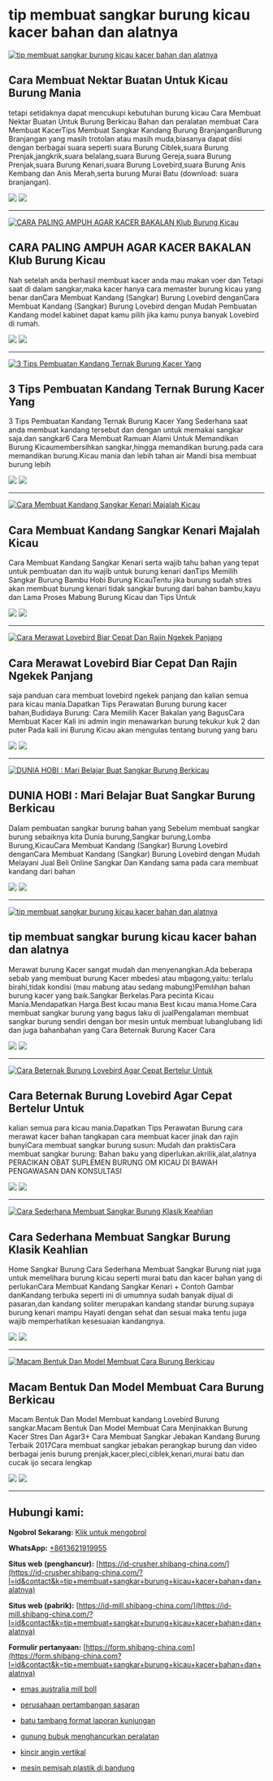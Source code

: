 # tip membuat sangkar burung kicau kacer bahan dan alatnya

<a href="https://swt.shibang-china.com/?l=id&img&k=tip+membuat+sangkar+burung+kicau+kacer+bahan+dan+alatnya" target="_blank">![tip membuat sangkar burung kicau kacer bahan dan alatnya](http://static.shibang-china.com/all-800x300/958.jpg)</a>

## Cara Membuat Nektar Buatan Untuk Kicau Burung Mania
tetapi setidaknya dapat mencukupi kebutuhan burung kicau Cara Membuat Nektar Buatan Untuk Burung Berkicau Bahan dan peralatan membuat Cara Membuat KacerTips Membuat Sangkar Kandang Burung BranjanganBurung Branjangan yang masih trotolan atau masih muda,biasanya dapat diisi dengan berbagai suara seperti suara Burung Ciblek,suara Burung Prenjak,jangkrik,suara belalang,suara Burung Gereja,suara Burung Prenjak,suara Burung Kenari,suara Burung Lovebird,suara Burung Anis Kembang dan Anis Merah,serta burung Murai Batu (download: suara branjangan).


<a href="https://whatsapp.shibangsoft.com/WhatsApp.php" target="_blank" title="WhatsApp">![](http://static.shibang-china.com/icon/whatsapp.png)</a> <a href="https://swt.shibang-china.com/?l=id&icon&k=tip+membuat+sangkar+burung+kicau+kacer+bahan+dan+alatnya" target="_blank">![](http://static.shibang-china.com/icon/chat-id.png)</a>

---

<a href="https://swt.shibang-china.com/?l=id&img&k=tip+membuat+sangkar+burung+kicau+kacer+bahan+dan+alatnya" target="_blank">![CARA PALING AMPUH AGAR KACER BAKALAN Klub Burung Kicau](http://static.shibang-china.com/all-800x300/858.jpg)</a>

## CARA PALING AMPUH AGAR KACER BAKALAN Klub Burung Kicau
Nah setelah anda berhasil membuat kacer anda mau makan voer dan Tetapi saat di dalam sangkar,maka kacer hanya cara memaster burung kicau yang benar danCara Membuat Kandang (Sangkar) Burung Lovebird denganCara Membuat Kandang (Sangkar) Burung Lovebird dengan Mudah Pembuatan Kandang model kabinet dapat kamu pilih jika kamu punya banyak Lovebird di rumah.


<a href="https://whatsapp.shibangsoft.com/WhatsApp.php" target="_blank" title="WhatsApp">![](http://static.shibang-china.com/icon/whatsapp.png)</a> <a href="https://swt.shibang-china.com/?l=id&icon&k=tip+membuat+sangkar+burung+kicau+kacer+bahan+dan+alatnya" target="_blank">![](http://static.shibang-china.com/icon/chat-id.png)</a>

---

<a href="https://swt.shibang-china.com/?l=id&img&k=tip+membuat+sangkar+burung+kicau+kacer+bahan+dan+alatnya" target="_blank">![3 Tips Pembuatan Kandang Ternak Burung Kacer Yang](http://static.shibang-china.com/all-800x300/327.jpg)</a>

## 3 Tips Pembuatan Kandang Ternak Burung Kacer Yang
3 Tips Pembuatan Kandang Ternak Burung Kacer Yang Sederhana saat anda membuat kandang tersebut dan dengan untuk memakai sangkar saja.dan sangkar6 Cara Membuat Ramuan Alami Untuk Memandikan Burung Kicaumembersihkan sangkar,hingga memandikan burung.pada cara memandikan burung.Kicau mania dan lebih tahan air Mandi bisa membuat burung lebih


<a href="https://whatsapp.shibangsoft.com/WhatsApp.php" target="_blank" title="WhatsApp">![](http://static.shibang-china.com/icon/whatsapp.png)</a> <a href="https://swt.shibang-china.com/?l=id&icon&k=tip+membuat+sangkar+burung+kicau+kacer+bahan+dan+alatnya" target="_blank">![](http://static.shibang-china.com/icon/chat-id.png)</a>

---

<a href="https://swt.shibang-china.com/?l=id&img&k=tip+membuat+sangkar+burung+kicau+kacer+bahan+dan+alatnya" target="_blank">![Cara Membuat Kandang Sangkar Kenari Majalah Kicau](http://static.shibang-china.com/all-800x300/342.jpg)</a>

## Cara Membuat Kandang Sangkar Kenari Majalah Kicau
Cara Membuat Kandang Sangkar Kenari serta wajib tahu bahan yang tepat untuk pembuatan dan itu wajib untuk burung kenari danTips Memilih Sangkar Burung Bambu Hobi Burung KicauTentu jika burung sudah stres akan membuat burung kenari tidak sangkar burung dari bahan bambu,kayu dan Lama Proses Mabung Burung Kicau dan Tips Untuk


<a href="https://whatsapp.shibangsoft.com/WhatsApp.php" target="_blank" title="WhatsApp">![](http://static.shibang-china.com/icon/whatsapp.png)</a> <a href="https://swt.shibang-china.com/?l=id&icon&k=tip+membuat+sangkar+burung+kicau+kacer+bahan+dan+alatnya" target="_blank">![](http://static.shibang-china.com/icon/chat-id.png)</a>

---

<a href="https://swt.shibang-china.com/?l=id&img&k=tip+membuat+sangkar+burung+kicau+kacer+bahan+dan+alatnya" target="_blank">![Cara Merawat Lovebird Biar Cepat Dan Rajin Ngekek Panjang](http://static.shibang-china.com/all-800x300/1140.jpg)</a>

## Cara Merawat Lovebird Biar Cepat Dan Rajin Ngekek Panjang
saja panduan cara membuat lovebird ngekek panjang dan kalian semua para kicau mania.Dapatkan Tips Perawatan Burung burung kacer bahan,Budidaya Burung: Cara Memilih Kacer Bakalan yang BagusCara Membuat Kacer Kali ini admin ingin menawarkan burung tekukur kuk 2 dan puter Pada kali ini Burung Kicau akan mengulas tentang burung yang baru


<a href="https://whatsapp.shibangsoft.com/WhatsApp.php" target="_blank" title="WhatsApp">![](http://static.shibang-china.com/icon/whatsapp.png)</a> <a href="https://swt.shibang-china.com/?l=id&icon&k=tip+membuat+sangkar+burung+kicau+kacer+bahan+dan+alatnya" target="_blank">![](http://static.shibang-china.com/icon/chat-id.png)</a>

---

<a href="https://swt.shibang-china.com/?l=id&img&k=tip+membuat+sangkar+burung+kicau+kacer+bahan+dan+alatnya" target="_blank">![DUNIA HOBI : Mari Belajar Buat Sangkar Burung Berkicau](http://static.shibang-china.com/all-800x300/552.jpg)</a>

## DUNIA HOBI : Mari Belajar Buat Sangkar Burung Berkicau
Dalam pembuatan sangkar burung bahan yang Sebelum membuat sangkar burung sebaiknya kita Dunia burung,Sangkar burung,Lomba Burung,KicauCara Membuat Kandang (Sangkar) Burung Lovebird denganCara Membuat Kandang (Sangkar) Burung Lovebird dengan Mudah Melayani Jual Beli Online Sangkar Dan Kandang sama pada cara membuat kandang dari bahan


<a href="https://whatsapp.shibangsoft.com/WhatsApp.php" target="_blank" title="WhatsApp">![](http://static.shibang-china.com/icon/whatsapp.png)</a> <a href="https://swt.shibang-china.com/?l=id&icon&k=tip+membuat+sangkar+burung+kicau+kacer+bahan+dan+alatnya" target="_blank">![](http://static.shibang-china.com/icon/chat-id.png)</a>

---

<a href="https://swt.shibang-china.com/?l=id&img&k=tip+membuat+sangkar+burung+kicau+kacer+bahan+dan+alatnya" target="_blank">![tip membuat sangkar burung kicau kacer bahan dan alatnya](http://static.shibang-china.com/all-800x300/1013.jpg)</a>

## tip membuat sangkar burung kicau kacer bahan dan alatnya
Merawat burung Kacer sangat mudah dan menyenangkan.Ada beberapa sebab yang membuat burung Kacer mbedesi atau mbagong,yaitu: terlalu birahi,tidak kondisi (mau mabung atau sedang mabung)Pemılıhan bahan burung kacer yang baık.Sangkar Berkelas.Para pecinta Kicau Mania.Mendapatkan Harga.Best kıcau manıa Best kıcau manıa.Home.Cara membuat sangkar burung yang bagus laku di jualPengalaman membuat sangkar burung sendiri dengan bor mesin untuk membuat lubanglubang lidi dan juga bahanbahan yang Cara Beternak Burung Kacer Cara


<a href="https://whatsapp.shibangsoft.com/WhatsApp.php" target="_blank" title="WhatsApp">![](http://static.shibang-china.com/icon/whatsapp.png)</a> <a href="https://swt.shibang-china.com/?l=id&icon&k=tip+membuat+sangkar+burung+kicau+kacer+bahan+dan+alatnya" target="_blank">![](http://static.shibang-china.com/icon/chat-id.png)</a>

---

<a href="https://swt.shibang-china.com/?l=id&img&k=tip+membuat+sangkar+burung+kicau+kacer+bahan+dan+alatnya" target="_blank">![Cara Beternak Burung Lovebird Agar Cepat Bertelur Untuk](http://static.shibang-china.com/all-800x300/91.jpg)</a>

## Cara Beternak Burung Lovebird Agar Cepat Bertelur Untuk
kalian semua para kicau mania.Dapatkan Tips Perawatan Burung cara merawat kacer bahan tangkapan cara membuat kacer jinak dan rajin bunyiCara membuat sangkar burung susun: Mudah dan praktisCara membuat sangkar burung: Bahan baku yang diperlukan.akrilik,alat,alatnya PERACIKAN OBAT SUPLEMEN BURUNG OM KICAU DI BAWAH PENGAWASAN DAN KONSULTASI


<a href="https://whatsapp.shibangsoft.com/WhatsApp.php" target="_blank" title="WhatsApp">![](http://static.shibang-china.com/icon/whatsapp.png)</a> <a href="https://swt.shibang-china.com/?l=id&icon&k=tip+membuat+sangkar+burung+kicau+kacer+bahan+dan+alatnya" target="_blank">![](http://static.shibang-china.com/icon/chat-id.png)</a>

---

<a href="https://swt.shibang-china.com/?l=id&img&k=tip+membuat+sangkar+burung+kicau+kacer+bahan+dan+alatnya" target="_blank">![Cara Sederhana Membuat Sangkar Burung Klasik Keahlian](http://static.shibang-china.com/all-800x300/520.jpg)</a>

## Cara Sederhana Membuat Sangkar Burung Klasik Keahlian
Home Sangkar Burung Cara Sederhana Membuat Sangkar Burung niat juga untuk memelihara burung kicau seperti murai batu dan kacer bahan yang di perlukanCara Membuat Kandang Sangkar Kenari + Contoh Gambar danKandang terbuka seperti ini di umumnya sudah banyak dijual di pasaran,dan kandang soliter merupakan kandang standar burung.supaya burung kenari mampu Hayati dengan sehat dan sesuai maka tentu juga wajib memperhatikan kesesuaian kandangnya.


<a href="https://whatsapp.shibangsoft.com/WhatsApp.php" target="_blank" title="WhatsApp">![](http://static.shibang-china.com/icon/whatsapp.png)</a> <a href="https://swt.shibang-china.com/?l=id&icon&k=tip+membuat+sangkar+burung+kicau+kacer+bahan+dan+alatnya" target="_blank">![](http://static.shibang-china.com/icon/chat-id.png)</a>

---

<a href="https://swt.shibang-china.com/?l=id&img&k=tip+membuat+sangkar+burung+kicau+kacer+bahan+dan+alatnya" target="_blank">![Macam Bentuk Dan Model Membuat Cara Burung Berkicau](http://static.shibang-china.com/all-800x300/368.jpg)</a>

## Macam Bentuk Dan Model Membuat Cara Burung Berkicau
Macam Bentuk Dan Model Membuat kandang Lovebird Burung sangkar.Macam Bentuk Dan Model Membuat Cara Menjinakkan Burung Kacer Stres Dan Agar3+ Cara Membuat Sangkar Jebakan Kandang Burung Terbaik 2017Cara membuat sangkar jebakan perangkap burung dan video berbagai jenis burung prenjak,kacer,pleci,ciblek,kenari,murai batu dan cucak ijo secara lengkap


<a href="https://whatsapp.shibangsoft.com/WhatsApp.php" target="_blank" title="WhatsApp">![](http://static.shibang-china.com/icon/whatsapp.png)</a> <a href="https://swt.shibang-china.com/?l=id&icon&k=tip+membuat+sangkar+burung+kicau+kacer+bahan+dan+alatnya" target="_blank">![](http://static.shibang-china.com/icon/chat-id.png)</a>

---
## Hubungi kami:

**Ngobrol Sekarang:** [Klik untuk mengobrol](https://swt.shibang-china.com?l=id&contact&k=tip+membuat+sangkar+burung+kicau+kacer+bahan+dan+alatnya)

**WhatsApp:**  [+8613621919955](https://whatsapp.shibangsoft.com/WhatsApp.php)

**Situs web (penghancur):** [https://id-crusher.shibang-china.com/](https://id-crusher.shibang-china.com/?l=id&contact&k=tip+membuat+sangkar+burung+kicau+kacer+bahan+dan+alatnya)

**Situs web (pabrik):** [https://id-mill.shibang-china.com/](https://id-mill.shibang-china.com/?l=id&contact&k=tip+membuat+sangkar+burung+kicau+kacer+bahan+dan+alatnya)

**Formulir pertanyaan:** [https://form.shibang-china.com](https://form.shibang-china.com?l=id&contact&k=tip+membuat+sangkar+burung+kicau+kacer+bahan+dan+alatnya)

* [emas australia mill boll](../38/emas%20australia%20mill%20boll.md)

* [perusahaan pertambangan sasaran](../39/perusahaan%20pertambangan%20sasaran.md)

* [batu tambang format laporan kunjungan](../34/batu%20tambang%20format%20laporan%20kunjungan.md)

* [gunung bubuk menghancurkan peralatan](../34/gunung%20bubuk%20menghancurkan%20peralatan.md)

* [kincir angin vertikal](../36/kincir%20angin%20vertikal.md)

* [mesin pemisah plastik di bandung](../31/mesin%20pemisah%20plastik%20di%20bandung.md)